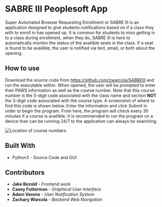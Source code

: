 # SABRE III Peoplesoft App

Super Automated Browser Requesting Enrollment or SABRE III is an application designed to give students notifications based on if a class they with to enroll in has opened up. It is common for students to miss getting in to a class during enrollment, when they do, SABRE III is here to automatically monitor the status of the availible seats in the class. If a seat is found to be availible, the user is notified via text, email, or both about the opening.


## How to use

Download the source code from https://github.com/zwarcola/SABREIII and run the executable within. When opened, the user will be prompted to enter their PAWS information as well as the course number. Note that this course number is the 5-digit code associated with the class name and section **NOT** the 3-digit code associated with the course type. A screenshot of where to find this code is shown below. Enter the information and click *Submit* in order to begin the program. From here, the program will check every 30 minutes if a course is availible. It is recommended to run the program on a device than can be running 24/7 to the application can always be searching.

![Location of course numbers](https://drive.google.com/file/d/1HnCwzM10nmkNfqNt5QDyOkD7AuvvqkPG/view?usp=sharing)

## Built With

* Python3 - Source Code and GUI


## Contributors

* **Jake Bezold** - *Frontend work*
* **Casey Futterman** - *Graphical User Interface*
* **Adam Varone** - *User Notification System*
* **Zachary Warcola** - *Backend Web Navigation*
